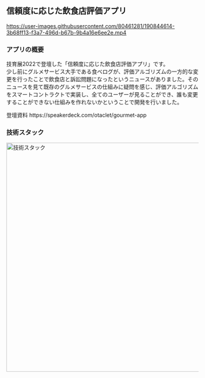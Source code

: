 ## 信頼度に応じた飲食店評価アプリ

https://user-images.githubusercontent.com/80461281/190844614-3b68ff13-f3a7-496d-b67b-9b4a16e6ee2e.mp4

### アプリの概要
<p>
技育展2022で登壇した「信頼度に応じた飲食店評価アプリ」です。<br>
少し前にグルメサービス大手である食べログが、評価アルゴリズムの一方的な変更を行ったことで飲食店と訴訟問題になったというニュースがありました。そのニュースを見て既存のグルメサービスの仕組みに疑問を感じ、評価アルゴリズムをスマートコントラクトで実装し、全てのユーザーが見ることができ、誰も変更することができない仕組みを作れないかということで開発を行いました。
</p>
登壇資料
https://speakerdeck.com/otaclet/gourmet-app

### 技術スタック

<img src="https://user-images.githubusercontent.com/80461281/190845647-d6850e55-c6c7-41fa-8d47-d84d6c7d92ce.png" alt="技術スタック" width="600px">
